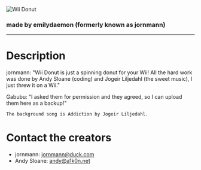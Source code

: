 ![Wii Donut](https://github.com/GabubuAvailable/Wii-Donut/assets/88589756/db71db39-a556-43b0-bd5c-83df42d72420)
### made by emilydaemon (formerly known as jornmann)
------

# Description
jornmann: "Wii Donut is just a spinning donut for your Wii!
All the hard work was done by Andy Sloane (coding) and Jogeir Liljedahl (the sweet music), I just threw it on a Wii."

Gabubu: "I asked them for permission and they agreed, so I can upload them here as a backup!"

`The background song is Addiction by Jogeir Liljedahl.`

# Contact the creators
- jornmann: jornmann@duck.com
- Andy Sloane: andy@a1k0n.net
